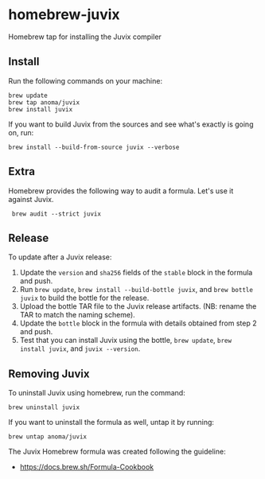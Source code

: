 # homebrew-juvix

Homebrew tap for installing the Juvix compiler

## Install

Run the following commands on your machine:

```
brew update
brew tap anoma/juvix
brew install juvix
```

If you want to build Juvix from the sources and see what's exactly is going on, run:

```
brew install --build-from-source juvix --verbose
```

## Extra

Homebrew provides the following way to audit a formula. Let's
use it against Juvix.

```
 brew audit --strict juvix
```

## Release

To update after a Juvix release:

1. Update the `version` and `sha256` fields of the `stable` block in the formula and push.
2. Run `brew update`, `brew install --build-bottle juvix`, and `brew bottle juvix` to build the bottle for the release.
3. Upload the bottle TAR file to the Juvix release artifacts. (NB: rename the TAR to match the naming scheme).
4. Update the `bottle` block in the formula with details obtained from step 2 and push.
5. Test that you can install Juvix using the bottle, `brew update`, `brew install juvix`, and `juvix --version`.

## Removing Juvix

To uninstall Juvix using homebrew, run the command:

``` 
brew uninstall juvix
``` 

If you want to uninstall the formula as well, untap it by running:

```
brew untap anoma/juvix
```

The Juvix Homebrew formula was created following the guideline:

- https://docs.brew.sh/Formula-Cookbook
